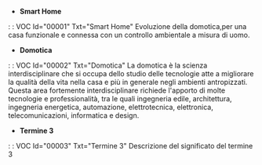 - **Smart Home**

 :  : VOC Id="00001" Txt="Smart Home"
Evoluzione della domotica,per una casa funzionale e connessa con un controllo ambientale a misura di uomo.
- **Domotica**

 :  : VOC Id="00002" Txt="Domotica"
La domotica è la scienza interdisciplinare che si occupa dello studio delle tecnologie atte a migliorare la qualità della vita nella casa e più in generale negli ambienti antropizzati. Questa area fortemente interdisciplinare richiede l'apporto di molte tecnologie e professionalità, tra le quali ingegneria edile, architettura, ingegneria energetica, automazione, elettrotecnica, elettronica, telecomunicazioni, informatica e design.
- **Termine 3**

 :  : VOC Id="00003" Txt="Termine 3"
Descrizione del significato del termine 3
